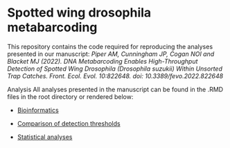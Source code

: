 # Spotted wing drosophila metabarcoding

This repository contains the code required for reproducing the analyses presented in our manuscript: _Piper AM, Cunningham JP, Cogan NOI and Blacket MJ (2022). DNA Metabarcoding Enables High-Throughput Detection of Spotted Wing Drosophila (Drosophila suzukii) Within Unsorted Trap Catches. Front. Ecol. Evol. 10:822648. doi: 10.3389/fevo.2022.822648_

Analysis
All analyses presented in the manuscript can be found in the .RMD files in the root directory or rendered below:

-   [Bioinformatics](https://alexpiper.github.io/Drosophila_metabarcoding/bioinformatics.html)

-   [Comparison of detection thresholds](https://alexpiper.github.io/Drosophila_metabarcoding/index_switching.html)

-   [Statistical analyses](https://alexpiper.github.io/Drosophila_metabarcoding/statistics.html)

